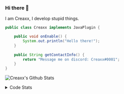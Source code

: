 ### Hi there 👋

I am Creaxx, I develop stupid things. 

```java
public class Creaxx implements JavaPlugin {

    public void onEnable() {
        System.out.println("Hello there!");
    }
    
    public String getContactInfo() {
        return "Message me on discord: Creaxx#0001";
    }
}
```

![Creaxx's Github Stats](https://github-readme-stats.vercel.app/api?username=CreaxxOG&show_icons=true&theme=dark&count_private=true)

<details>
  <summary>Code Stats</summary>

<!--START_SECTION:waka-->
![Code Time](http://img.shields.io/badge/Code%20Time-1%2C449%20hrs%2041%20mins-blue)

![Lines of code](https://img.shields.io/badge/From%20Hello%20World%20I%27ve%20Written-800.2%20thousand%20lines%20of%20code-blue)

**🐱 My GitHub Data** 

> 📦 105.1 kB Used in GitHub's Storage 
 > 
> 🏆 2,804 Contributions in the Year 2023
 > 
> 🚫 Not Opted to Hire
 > 
> 📜 5 Public Repositories 
 > 
> 🔑 4 Private Repositories 
 > 
**I'm a Night 🦉** 

```text
🌞 Morning                465 commits         ██░░░░░░░░░░░░░░░░░░░░░░░   06.90 % 
🌆 Daytime                2811 commits        ██████████░░░░░░░░░░░░░░░   41.72 % 
🌃 Evening                3287 commits        ████████████░░░░░░░░░░░░░   48.78 % 
🌙 Night                  175 commits         █░░░░░░░░░░░░░░░░░░░░░░░░   02.60 % 
```
📅 **I'm Most Productive on Saturday** 

```text
Monday                   845 commits         ███░░░░░░░░░░░░░░░░░░░░░░   12.54 % 
Tuesday                  931 commits         ███░░░░░░░░░░░░░░░░░░░░░░   13.82 % 
Wednesday                1019 commits        ████░░░░░░░░░░░░░░░░░░░░░   15.12 % 
Thursday                 1051 commits        ████░░░░░░░░░░░░░░░░░░░░░   15.60 % 
Friday                   666 commits         ██░░░░░░░░░░░░░░░░░░░░░░░   09.88 % 
Saturday                 1113 commits        ████░░░░░░░░░░░░░░░░░░░░░   16.52 % 
Sunday                   1113 commits        ████░░░░░░░░░░░░░░░░░░░░░   16.52 % 
```


📊 **This Week I Spent My Time On** 

```text
💬 Programming Languages: 
No Activity Tracked This Week

🔥 Editors: 
No Activity Tracked This Week
```

**I Mostly Code in Java** 

```text
Java                     60 repos            ███████████████████░░░░░░   75.95 % 
Kotlin                   10 repos            ███░░░░░░░░░░░░░░░░░░░░░░   12.66 % 
TypeScript               4 repos             █░░░░░░░░░░░░░░░░░░░░░░░░   05.06 % 
CSS                      2 repos             █░░░░░░░░░░░░░░░░░░░░░░░░   02.53 % 
EJS                      1 repo              ░░░░░░░░░░░░░░░░░░░░░░░░░   01.27 % 
```




 Last Updated on 29/08/2023 12:35:12 UTC
<!--END_SECTION:waka-->
</details>
